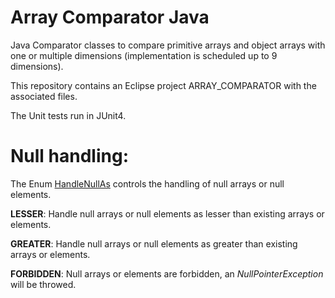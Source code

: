 # Array Comparator Java
Java Comparator classes to compare primitive arrays and object arrays with one or multiple dimensions (implementation is scheduled up to 9 dimensions).

This repository contains an Eclipse project ARRAY_COMPARATOR with the associated files.

The Unit tests run in JUnit4.

# Null handling:

The Enum [HandleNullAs](https://github.com/HeinerKuecker/Array-Comparator-Java/blob/master/ARRAY_COMPARATOR/src/de/heinerkuecker/comparator/array/HandleNullAs.java "/ARRAY_COMPARATOR/src/de/heinerkuecker/comparator/array/HandleNullAs.java") controls the handling of null arrays or null elements.

**LESSER**: Handle null arrays or null elements as lesser than existing arrays or elements.

**GREATER**: Handle null arrays or null elements as greater than existing arrays or elements.

**FORBIDDEN**: Null arrays or elements are forbidden, an *NullPointerException* will be throwed.

